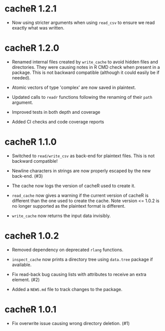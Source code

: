 # cacheR 1.2.1

* Now using stricter arguments when using `read_csv` to ensure we read exactly what was written.

# cacheR 1.2.0

* Renamed internal files created by `write_cache` to avoid hidden files and
directories. They were causing notes in R CMD check when present in a package.
This is not backward compatible (although it could easily be if needed).

* Atomic vectors of type 'complex' are now saved in plaintext.

* Updated calls to `readr` functions following the renaming of their `path` argument.

* Improved tests in both depth and coverage

* Added CI checks and code coverage reports

# cacheR 1.1.0

* Switched to `read/write_csv` as back-end for plaintext files. This is not
backward compatible!

* Newline characters in strings are now properly escaped by the new back-end. (#3)

* The cache now logs the version of cacheR used to create it.

* `read_cache` now gives a warning if the current version of cacheR is different
than the one used to create the cache. Note version <= 1.0.2 is no longer
supported as the plaintext format is different.

* `write_cache` now returns the input data invisibly.


# cacheR 1.0.2

* Removed dependency on deprecated `rlang` functions.

* `inspect_cache` now prints a directory tree using `data.tree` package if available.

* Fix read-back bug causing lists with attributes to receive an extra element. (#2)

* Added a `NEWS.md` file to track changes to the package.

# cacheR 1.0.1

* Fix overwrite issue causing wrong directory deletion. (#1)
